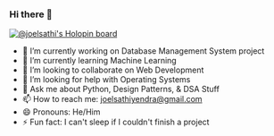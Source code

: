 ### Hi there 👋

<!--
**joelsathi/joelsathi** is a ✨ _special_ ✨ repository because its `README.md` (this file) appears on your GitHub profile.

Here are some ideas to get you started:

- 🔭 I’m currently working on ...
- 🌱 I’m currently learning ...
- 👯 I’m looking to collaborate on ...
- 🤔 I’m looking for help with ...
- 💬 Ask me about ...
- 📫 How to reach me: ...
- 😄 Pronouns: ...
- ⚡ Fun fact: ...
-->

[![@joelsathi's Holopin board](https://holopin.me/joelsathi)](https://holopin.io/@joelsathi)

- 🔭 I’m currently working on Database Management System project
- 🌱 I’m currently learning Machine Learning
- 👯 I’m looking to collaborate on Web Development
- 🤔 I’m looking for help with Operating Systems
- 💬 Ask me about Python, Design Patterns, & DSA Stuff
- 📫 How to reach me: joelsathiyendra@gmail.com
- 😄 Pronouns: He/Him
- ⚡ Fun fact: I can't sleep if I couldn't finish a project
